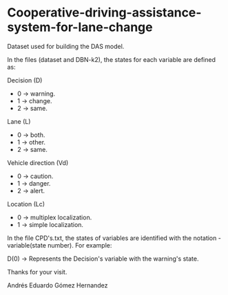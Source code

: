 # Cooperative-driving-assistance-system-for-lane-change
Dataset used for building the DAS model.

In the files (dataset and DBN-k2), the states for each variable are defined as:

Decision (D)

- 0 -> warning.
- 1 -> change.
- 2 -> same.

Lane (L)

- 0 -> both.
- 1 -> other.
- 2 -> same.

Vehicle direction (Vd)

- 0 -> caution.
- 1 -> danger.
- 2 -> alert.

Location (Lc)

- 0 -> multiplex localization.
- 1 -> simple localization.

In the file CPD's.txt, the states of variables are identified with the notation - variable(state number). For example:

D(0) -> Represents the Decision's variable with the warning's state.

Thanks for your visit.

Andrés Eduardo Gómez Hernandez
